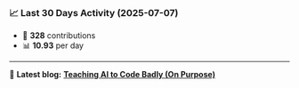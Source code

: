 <!--START_STATS-->
### 📈 Last 30 Days Activity (2025-07-07)  
- 🧮 **328** contributions  
- 📊 **10.93** per day
---
📝 **Latest blog:** [**Teaching AI to Code Badly (On Purpose)**](https://andriak.com/blog/badly-trained-ai)
<!--END_STATS-->
